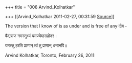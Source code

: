 +++
title = "008 Arvind_Kolhatkar"

+++
[[Arvind_Kolhatkar	2011-02-27, 00:31:59 [Source](https://groups.google.com/g/samskrita/c/6bLiH-cShGM)]]



The version that I know of is as under and is free of any दोष -

वैद्यराज नमस्तुभ्यं यमज्येष्ठसहोदर।  

यमस्तु हरति प्राणान् त्वं तु प्राणान् धनानपि॥

Arvind Kolhatkar, Toronto, February 26, 2011

